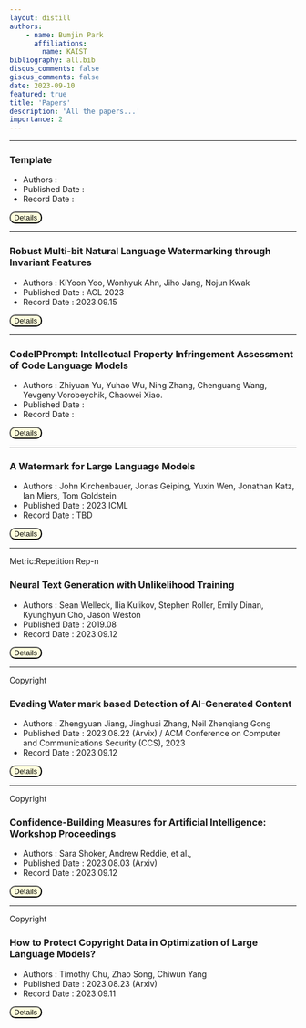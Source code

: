 ```yaml
---
layout: distill
authors: 
    - name: Bumjin Park
      affiliations:
        name: KAIST
bibliography: all.bib
disqus_comments: false
giscus_comments: false
date: 2023-09-10
featured: true
title: 'Papers'
description: 'All the papers...'
importance: 2 
---
```


---



### Template


* Authors : 
* Published Date : 
* Record Date : 

<button onclick="myFunction(10000)" style="background-color:#FFFFDD;border-radius:10px">Details</button>

<div id="10000" style="display:none;border:3px solid #DDDDDD;padding:1rem;" markdown="1">

<button onclick="myFunction(10000)" style="background-color:#DDDDDD;border-radius:10px">Close Details</button>
</div>

---



### Robust Multi-bit Natural Language Watermarking through Invariant Features 


* Authors : KiYoon Yoo, Wonhyuk Ahn, Jiho Jang, Nojun Kwak
* Published Date : ACL 2023 
* Record Date : 2023.09.15

<button onclick="myFunction(7)" style="background-color:#FFFFDD;border-radius:10px">Details</button>

<div id="7" style="display:none;border:3px solid #DDDDDD;padding:1rem;" markdown="1">

This calls for a secure watermarking system to guarantee copyright protection through leakage tracing or ownership identification. 

Our full method improves upon the previous work on robustness by +16.8% point on average on four datasets, three corruption types, and two corruption ratios. 

Digital watermarking is a technology that enables the embedding of information into multimedia in an unnoticeable way without degrading the original utility of the content. 

Deep watermarking has emerged as a new paradigm that improves the three key aspects of watermarking: payload (i.e., the number of bits embedded), robustness (i.e., the number of bits embedded), robustness (i.e., accuracy of the extracted message), and quality of embedded media. 

Previous research has focused on techniques such as lexical substitution with predefined rules and dictionaries or structural transformation. 

Recent work have either replaced the predefined set of rules with learning-based methodology, thereby removing heuristics or vastly improved the quality of lexical substitutions. 

A well-known proposition of a classical image watermarking work: That watermarks should *"be placed explicitly in the perceptually most significant components"*  of an image. If this is achieved, the adversary must corrupt the content's fundamental structure to destroy the watermark. This degrades the utility of the original content, rendering the purpose of pirating futile. 

Modification in individual pixels is much more imperceptible than on individual 




<button onclick="myFunction(7)" style="background-color:#DDDDDD;border-radius:10px">Close Details</button>
</div>


---


### CodeIPPrompt: Intellectual Property Infringement Assessment of Code Language Models 

* Authors : Zhiyuan Yu, Yuhao Wu, Ning Zhang, Chenguang Wang, Yevgeny Vorobeychik, Chaowei Xiao. 
* Published Date : 
* Record Date : 

<button onclick="myFunction(6)" style="background-color:#FFFFDD;border-radius:10px">Details</button>

<div id="6" style="display:none;border:3px solid #DDDDDD;padding:1rem;" markdown="1">

<button onclick="myFunction(6)" style="background-color:#DDDDDD;border-radius:10px">Close Details</button>
</div>



---


### A Watermark for Large Language Models 

* Authors : John Kirchenbauer, Jonas Geiping, Yuxin Wen, Jonathan Katz, Ian Miers, Tom Goldstein 
* Published Date : 2023 ICML
* Record Date : TBD 

<button onclick="myFunction(5)" style="background-color:#FFFFDD;border-radius:10px">Details</button>

<div id="5" style="display:none;border:3px solid #DDDDDD;padding:1rem;" markdown="1">

<button onclick="myFunction(5)" style="background-color:#DDDDDD;border-radius:10px">Close Details</button>
</div>


---

<span class="spanbox"> Metric:Repetition </span>  <span class="spanbox"> Rep-n </span>

### Neural Text Generation with Unlikelihood Training

* Authors : Sean Welleck, Ilia Kulikov, Stephen Roller, Emily Dinan, Kyunghyun Cho, Jason Weston
* Published Date : 2019.08
* Record Date : 2023.09.12 

<button onclick="myFunction(4)" style="background-color:#FFFFDD;border-radius:10px">Details</button>

<div id="4" style="display:none;border:3px solid #DDDDDD;padding:1rem;" markdown="1">

sequence-level repetition as the portion of duplicate n-grams in the generated text.  For a generation text $x$, Rep-n can be formulated as: 

$$

\operatorname{Rep}_{\operatorname{n}} = 100 \times \Big( 1.0 - \frac{ \operatorname{unique n gram}(x)}{\operatorname{total n gram}(x)} \Big)

$$

MAUVE: Measuring the Gap Between Neural Text and Human Text using Divergence Frontiers

MAUVE, ( Pillutla et al., 2021)  + Factor 2.0 used in Su et al., 2022, Krishna et al., 2022) 


<button onclick="myFunction(4)" style="background-color:#DDDDDD;border-radius:10px">Close Details</button>
</div>



---

<span class="spanbox"> Copyright </span>


### Evading Water mark based Detection of AI-Generated Content

* Authors : Zhengyuan Jiang, Jinghuai Zhang, Neil Zhenqiang Gong 
* Published Date : 2023.08.22  (Arvix) / ACM Conference on Computer and Communications Security (CCS), 2023 <d-cite key="jiang2023evading"/>
* Record Date : 2023.09.12 

<button onclick="myFunction(3)" style="background-color:#FFFFDD;border-radius:10px">Details</button>

<div id="3" style="display:none;border:3px solid #DDDDDD;padding:1rem;" markdown="1">



The watermark enables proactive detection of Ai-generated content in the future: a content is AI-generated if a similar watermark can be extracted from it. 

* DALL-E  : visible watermark at the bottom right corner of its generated images.
* Stable Diffusion  : non-learning-based watermarking method 
* Meta : learning-based watermarking methods 

---

* image, watermark (bitstring)
* encoder : given an image and a watermark, an encoder embeds the watermark into the image to produce a *watermarked image*
* decoder : given a *watermarked image* generates the watermark inside of it. 

An image is predicted as AI-generated if the bitwise accuracy of the decoded watermark is larger than a threshold $\tau$, where bitwise accuracy is the fraction of matched bits in the decoded watermark and the ground-truth one.
The threshold should be larger than 0.5 since the bitwise accuracy of original images without watermarks would be around 0.5. 

Robustness against *post-processing*, which post-processes an AI-generated image, is crucial for a watermark-based detector. 


See [ML-False Positive Rate](/side_articles/ml/#false-positive-rate)


<button onclick="myFunction(3)" style="background-color:#DDDDDD;border-radius:10px">Close Details</button>
</div>





---

<span class="spanbox"> Copyright </span>

### Confidence-Building Measures for Artificial Intelligence: <br> Workshop Proceedings 


* Authors : Sara Shoker, Andrew Reddie, et al., 
* Published Date : 2023.08.03 (Arxiv) <d-cite key="shoker2023confidencebuilding"/>
* Record Date : 2023.09.12 

<button onclick="myFunction(2)" style="background-color:#FFFFDD;border-radius:10px">Details</button>

<div id="2" style="display:none;border:3px solid #DDDDDD;padding:1rem;" markdown="1">


Provenance and watermarking methods can improve **traceability**, alleviate concerns about **the origin of the AI generated or edited content**, and promote trust among parties. 

If properly vetted against adversarial manipulation, they can also help states use AI-generated products more confidently, knowing that **the outcomes can be traced back to their source**. 


Coalition for Content Provenance and Authenticity (C2PA), whose members include Adobe, Microsoft, Intel, and so on, is an industry-led initiative that develops technical standards for establishing **the source and history of media content**.

C2PA specifications, provenance methods can be split between "hard" and "soft" binding

* **SOFT** : Watermarking (they are more easily undermined with modification of contents)
* **HARD** : methods for applying unique identifiers to data assets and other cryptographic methods. (using cryptographically-bound provenance can include information about the origin of a piece of content such as AI model or version used to create it. )

More Info on *[PAI's Responsible Practices for Synthetic Media](https://syntheticmedia.partnershiponai.org/#learn_more)* 

Watermarking can serve as a verification mechanism to confirm the authenticity and integrity of AI generations. 
Watermarking involves embedding low probability sequences of tokens into the outputs produced by AI systems. 

* **Drawbacks** : Watermarks are not <span class="spanbox" style='background-color:#FFEEEE;'> tamper-proof </span> (변조 방지). Bad actors can use "paraphrasing attacks" to **(1) remove text watermarks**, **(2) spoofing to infer hidden watermark signatures**, or even **(3) add watermarks to authentic content**. 

* Removal of Watermark **Evading Watermark based Detection of AI-Generated Content**  <d-cite key="jiang2023evading"/> [[Arvix](https://arxiv.org/abs/2305.03807)].


Open provenance standards and open sourcing **AI detection technologies** should be encouraged to help reduce the cost of security. 

The proliferation of foundation models means that provenance and watermarking is unlikely to be applied evenly by all developers.


<button onclick="myFunction(2)" style="background-color:#DDDDDD;border-radius:10px">Close Details</button>
</div>

---


<span class="spanbox"> Copyright </span>

### How to Protect Copyright Data in Optimization of Large Language Models? 

* Authors : Timothy Chu, Zhao Song, Chiwun Yang
* Published Date : 2023.08.23 (Arxiv) <d-cite key="chu2023protect"/>
* Record Date : 2023.09.11 

<button onclick="myFunction(1)" style="background-color:#FFFFDD;border-radius:10px">Details</button>


<div id="1" style="display:none;border:3px solid #DDDDDD;padding:1rem;" markdown="1">

LLMs are built on the transformer neural network architecture, which in turn relies on a mathematical computation called Attention that uses the softmax function. \

To solve copyright regression for the softmax function, we show that the objective function of the softmax copyright regression is convex, and that its Hessian is bounded. 

* [Gil 19 ] investigates copyright infringement in AI-generated artwork and argues that using copyrighted works during the training phase of AI programs does not result in infringement liability. 

* [VKB23] proposes a frameowkr that provides stronger protection against sampling protected content, by defining near access-freeness (NAF)

--- 


<blockquote>
($\tau$-Copyright-Protected )
<br>

If there is a trained model $f_\theta$ with parameter $\theta$ that satisfies 

$$
\frac{L(f_\theta(A_1), b_1)}{n_1} \ge \tau + \frac{L(f_\theta(A_2)), b_2}{n_2}
$$

then we say this model $f_\theta$ is $\tau$-Copyright-Protected. 
</blockquote>


<button onclick="myFunction(1)" style="background-color:#DDDDDD;border-radius:10px">Close Details</button>

</div>

















<script>
function myFunction(n) {
  var x = document.getElementById(n);
  if (x.style.display === "none") {
    x.style.display = "block";
  } else {
    x.style.display = "none";
  }
}
</script>